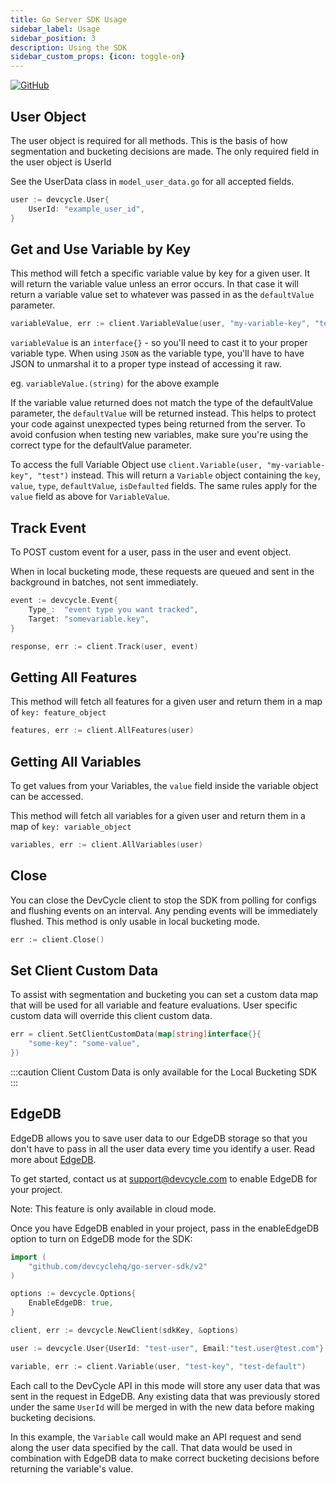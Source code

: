 ```yaml
---
title: Go Server SDK Usage
sidebar_label: Usage
sidebar_position: 3
description: Using the SDK
sidebar_custom_props: {icon: toggle-on}
---
```


[![GitHub](https://img.shields.io/github/stars/devcyclehq/go-server-sdk.svg?style=social&label=Star&maxAge=2592000)](https://github.com/DevCycleHQ/go-server-sdk)

## User Object

The user object is required for all methods. This is the basis of how segmentation and bucketing decisions are made. 
The only required field in the user object is UserId

See the UserData class in `model_user_data.go` for all accepted fields.

```go
user := devcycle.User{
    UserId: "example_user_id",
}
```

## Get and Use Variable by Key

This method will fetch a specific variable value by key for a given user. It will return the variable
value unless an error occurs. In that case it will return a variable value set to whatever was passed in as the `defaultValue` parameter.

```go
variableValue, err := client.VariableValue(user, "my-variable-key", "test")
```

`variableValue` is an `interface{}` - so you'll need to cast it to your proper variable type.
When using `JSON` as the variable type, you'll have to have JSON to unmarshal it to a proper type instead of accessing it raw.

eg. `variableValue.(string)` for the above example

If the variable value returned does not match the type of the defaultValue parameter, the `defaultValue` will be returned instead. 
This helps to protect your code against unexpected types being returned from the server. 
To avoid confusion when testing new variables, make sure you're using the correct type for the defaultValue parameter.

To access the full Variable Object use `client.Variable(user, "my-variable-key", "test")` instead. 
This will return a `Variable` object containing the `key`, `value`, `type`, `defaultValue`, `isDefaulted` fields.
The same rules apply for the `value` field as above for `VariableValue`.

## Track Event

To POST custom event for a user, pass in the user and event object.

When in local bucketing mode, these requests are queued and sent in the background in batches, not sent immediately.

```go
event := devcycle.Event{
    Type_:  "event type you want tracked",
    Target: "somevariable.key",
}

response, err := client.Track(user, event)
```

## Getting All Features

This method will fetch all features for a given user and return them in a map of `key: feature_object`

```go
features, err := client.AllFeatures(user)
```

## Getting All Variables

To get values from your Variables, the `value` field inside the variable object can be accessed.

This method will fetch all variables for a given user and return them in a map of `key: variable_object`

```go
variables, err := client.AllVariables(user)
```

## Close

You can close the DevCycle client to stop the SDK from polling for configs and flushing events on an interval. Any pending events will be immediately flushed. This method is only usable in local bucketing mode.

```go
err := client.Close()
```

## Set Client Custom Data

To assist with segmentation and bucketing you can set a custom data map that will be used for all variable and feature evaluations. User specific custom data will override this client custom data.

```go
err = client.SetClientCustomData(map[string]interface{}{
    "some-key": "some-value",
})
```

:::caution
Client Custom Data is only available for the Local Bucketing SDK
:::


## EdgeDB

EdgeDB allows you to save user data to our EdgeDB storage so that you don't have to pass in all the user data every time
you identify a user. Read more about [EdgeDB](/home/feature-management/edgedb/what-is-edgedb).

To get started, contact us at support@devcycle.com to enable EdgeDB for your project.

Note: This feature is only available in cloud mode. 

Once you have EdgeDB enabled in your project, pass in the enableEdgeDB option to turn on EdgeDB mode for the SDK:

```go
import (
    "github.com/devcyclehq/go-server-sdk/v2"
)

options := devcycle.Options{
    EnableEdgeDB: true,
}

client, err := devcycle.NewClient(sdkKey, &options)

user := devcycle.User{UserId: "test-user", Email:"test.user@test.com"}

variable, err := client.Variable(user, "test-key", "test-default")
```

Each call to the DevCycle API in this mode will store any user data that was sent in the request in EdgeDB.
Any existing data that was previously stored under the same `UserId` will be merged in with the new data before
making bucketing decisions.

In this example, the `Variable` call would make an API request and send along the user data specified by the call.
That data would be used in combination with EdgeDB data to make correct bucketing decisions before returning the
variable's value.


